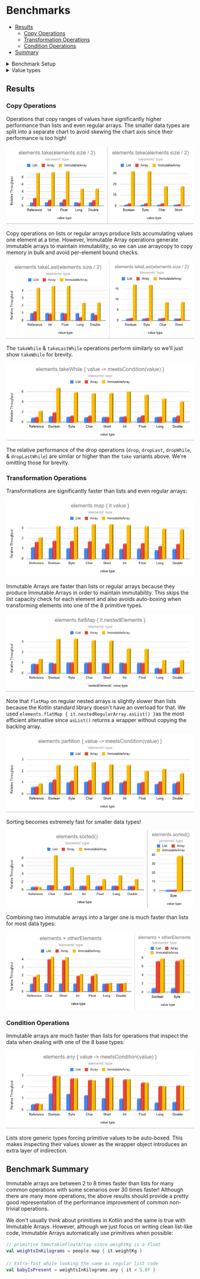 # Benchmarks

* [Results](#results)
    * [Copy Operations](#copy-operations)
    * [Transformation Operations](#transformation-operations)
    * [Condition Operations](#condition-operations)
* [Summary](#benchmark-summary)

<details>
<summary>Benchmark Setup</summary>

### Measurement Process

Benchmarks use the [Java Microbenchmark Harness](https://github.com/openjdk/jmh) to ensure accurate results.

1,000 collections are randomly generated with sizes chosen from the following probability distribution in order to
resemble the real world:

- 35% between 0 and 10 elements
- 30% between 11 and 50 elements
- 20% between 51 and 200 elements
- 10% between 201 and 1,000 elements
- 5% between 1,001 and 10,000 elements

To measure the performance of an operation, we measure how many collections can be processed per second. This is
repeated across 27 configurations: 3 collection types (lists, arrays, & immutable arrays) and 9 data types (Boolean,
Int, String, etc.). When measuring the performance of a data type across the 3 collection types, each collection
operates on identical, randomly-generated data. See benchmark sources
in [pods4k-benchmarks](https://github.com/daniel-rusu/pods4k-benchmarks) for full details.

### Result Normalization

The relative throughput allows us say that an operation is `X` times faster when switching from one data structure to
another without talking about the exact throughput since that's dependent on the machine. So results are normalized
relative to the median list performance in each chart. Normalizing all results against the same value is important as
that allows us to gauge the impact of switching data structures, and also the impact of different data types.

**Example calculation:**

| Operation Performed On | Operation Throughput | Relative Throughput |
|------------------------|----------------------|---------------------|
| `List<Boolean>`        | `1,200` ops/sec      | `1.2`               |
| `List<Int>`*           | `1,000` ops/sec      | `1.0`               |
| `List<Float>`          | `900` ops/sec        | `0.9`               |
| `BooleanArray`         | `2,400` ops/sec      | `2.4`               |
| `IntArray`             | `2,000` ops/sec      | `2.0`               |
| `FloatArray`           | `1,800` ops/sec      | `1.8`               |

* Everything is normalized relative to `List<Int>` in this hypothetical example as that's the median list performance.

</details>

<details>
<summary>Value types</summary>

There are 9 Immutable Array types in this library. A generic `ImmutableArray<T>` and a primitive type for each of the 8
base types, such as `ImmutableIntArray`. Since regular arrays also have primitive variants, like-for-like comparisons
are made with regular arrays (eg.`ImmutableFloatArray` vs.`FloatArray`).

The Immutable Arrays library makes every effort to minimize auto-boxing without sacrificing readability so that clean
code is efficient by default. Developers write natural-looking code without thinking about primitives or auto-boxing and
the library automatically binds to the most efficient specialization:

```kotlin
val names = immutableArrayOf("Dan", "Jill") // ImmutableArray<String>
val luckyNumbers = immutableArrayOf(1, 2, 3) // ImmutableIntArray!!!
```

Unlike lists or regular arrays, working with Immutable Arrays makes it natural to end up operating on primitives even
when starting with generic types:

```kotlin
// people is an ImmutableArray<Person>
val weightsInKilograms = people.map { it.weightKg } // ImmutableFloatArray since weightKg is a Float
// ...

// Extra-fast without any extra developer effort!
val babyIsPresent = weightsInKilograms.any { it < 5.0f }
```

Benchmarking 9 value types (generic + 8 primitive types) aligns with the most natural usage of this library as
primitives are automatically used whenever possible.

</details>

## Results

### Copy Operations

Operations that copy ranges of values have significantly higher performance than lists and even regular arrays. The
smaller data types are split into a separate chart to avoid skewing the chart axis since their performance is too high!

![Memory Layout of immutable arrays](./resources/benchmarks/take.png)

Copy operations on lists or regular arrays produce lists accumulating values one element at a time. However, Immutable
Array operations generate immutable arrays to maintain immutability, so we can use arraycopy to copy memory in bulk and
avoid per-element bound checks.

![Memory Layout of immutable arrays](./resources/benchmarks/takeLast.png)

The `takeWhile` & `takeLastWhile` operations perform similarly so we'll just show `takeWhile` for brevity.

![Memory Layout of immutable arrays](./resources/benchmarks/takeWhile.png)

The relative performance of the drop operations (`drop`, `dropLast`, `dropWhile`, & `dropLastWhile`) are similar or
higher than the `take` variants above. We're omitting those for brevity.

### Transformation Operations

Transformations are significantly faster than lists and even regular arrays:

![Memory Layout of immutable arrays](./resources/benchmarks/map.png)

Immutable Arrays are faster than lists or regular arrays because they produce Immutable Arrays in order to maintain
immutability. This skips the list capacity check for each element and also avoids auto-boxing when transforming elements
into one of the 8 primitive types.

![Memory Layout of immutable arrays](./resources/benchmarks/flatmap.png)

Note that `flatMap` on regular nested arrays is slightly slower than lists because the Kotlin standard library doesn't
have an overload for that. We used `elements.flatMap { it.nestedRegularArray.asList() }`as the most efficient
alternative since `asList()` returns a wrapper without copying the backing array.

![Memory Layout of immutable arrays](./resources/benchmarks/partition.png)

Sorting becomes extremely fast for smaller data types!

![Memory Layout of immutable arrays](./resources/benchmarks/sorted.png)

Combining two immutable arrays into a larger one is much faster than lists for most data types:

![Memory Layout of immutable arrays](./resources/benchmarks/plusCollection.png)

### Condition Operations

Immutable arrays are much faster than lists for operations that inspect the data when dealing with one of the 8 base
types:

![Memory Layout of immutable arrays](./resources/benchmarks/any.png)

Lists store generic types forcing primitive values to be auto-boxed. This makes inspecting their values slower as the
wrapper object introduces an extra layer of indirection.

## Benchmark Summary

Immutable arrays are between 2 to 8 times faster than lists for many common operations with some scenarios over 30 times
faster!  Although there are many more operations, the above results should provide a pretty good representation of the
performance improvement of common non-trivial operations.

We don't usually think about primitives in Kotlin and the same is true with Immutable Arrays. However, although we just
focus on writing clean list-like code, Immutable Arrays automatically use primitives when possible:

```kotlin
// primitive ImmutableFloatArray since weightKg is a Float
val weightsInKilograms = people.map { it.weightKg }

// Extra-fast while looking the same as regular list code
val babyIsPresent = weightsInKilograms.any { it < 5.0f }
```
